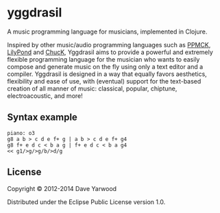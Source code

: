 # yggdrasil

A music programming language for musicians, implemented in Clojure.

Inspired by other music/audio programming languages such as [PPMCK][ppmck], 
[LilyPond][lilypond] and [ChucK][chuck], Yggdrasil aims to provide a 
powerful and extremely flexible programming language for the musician who wants 
to easily compose and generate music on the fly using only a text editor and a 
compiler. Yggdrasil is designed in a way that equally favors aesthetics, 
flexibility and ease of use, with (eventual) support for the text-based creation 
of all manner of music: classical, popular, chiptune, electroacoustic, and more!

[ppmck]: http://ppmck.wikidot.com/what-is-ppmck
[lilypond]: http://www.lilypond.org
[chuck]: http://chuck.cs.princeton.edu

## Syntax example

    piano: o3 
    g8 a b > c d e f+ g | a b > c d e f+ g4
    g8 f+ e d c < b a g | f+ e d c < b a g4 
    << g1/>g/>g/b/>d/g

## License

Copyright © 2012-2014 Dave Yarwood

Distributed under the Eclipse Public License version 1.0.
